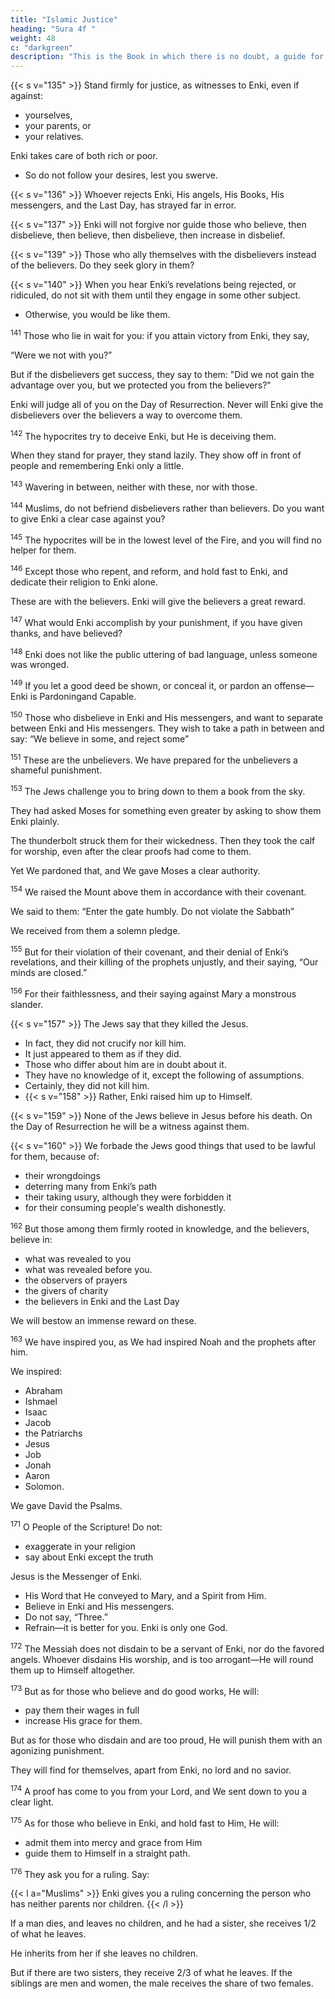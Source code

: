 ```yaml
---
title: "Islamic Justice"
heading: "Sura 4f "
weight: 48
c: "darkgreen"
description: "This is the Book in which there is no doubt, a guide for the righteous."
---
```



{{< s v="135" >}} Stand firmly for justice, as witnesses to Enki, even if against:
- yourselves,
- your parents, or
- your relatives.

Enki takes care of both rich or poor.
- So do not follow your desires, lest you swerve. 
<!-- - If you deviate, or turn away—then Enki is Aware of what you do. -->

{{< s v="136" >}} <!-- 136. Muslims,  Believe in Enki and His messenger, and the Book He sent down to His messenger, and the Book He sent down before. --> Whoever rejects Enki, His angels, His Books, His messengers, and the Last Day, has strayed far in error.

{{< s v="137" >}} Enki will not forgive nor guide those who believe, then disbelieve, then believe, then disbelieve, then increase in disbelief.

<!-- 138. Inform the hypocrites that they will have a painful punishment. -->

{{< s v="139" >}} Those who ally themselves with the disbelievers instead of the believers. Do they seek glory in them? 

{{< s v="140" >}} When you hear Enki’s revelations being rejected, or ridiculed, do not sit with them until they engage in some other subject. 
- Otherwise, you would be like them. <!-- Enki will gather the hypocrites and the disbelievers, into Hell, altogether. -->

<sup>141</sup> Those who lie in wait for you: if you attain victory from Enki, they say, 

“Were we not with you?” 

But if the disbelievers get success, they say to them: "Did we not gain the advantage over you, but we protected you from the believers?" 

Enki will judge all of you on the Day of Resurrection. Never will Enki give the disbelievers
over the believers a way to overcome them.

<sup>142</sup> The hypocrites try to deceive Enki, but He is deceiving them. 

When they stand for prayer, they stand lazily. They show off in front of people and remembering Enki only a little.

<sup>143</sup> Wavering in between, neither with these, nor with those. <!-- Whomever Enki sends astray, you will never find for him a way. -->

<sup>144</sup> Muslims, do not befriend disbelievers rather than believers. Do you want to give Enki a clear case against you? 

<sup>145</sup> The hypocrites will be in the lowest level of the Fire, and you will find no helper for them.

<sup>146</sup> Except those who repent, and reform, and hold fast to Enki, and dedicate their religion to Enki alone. 

These are with the believers. Enki will give the believers a great reward.

<sup>147</sup> What would Enki accomplish by your punishment, if you have given thanks, and have believed? 


<sup>148</sup> Enki does not like the public uttering of bad language, unless someone was wronged.

<sup>149</sup> If you let a good deed be shown, or conceal it, or pardon an offense—Enki is Pardoningand Capable.

<sup>150</sup> Those who disbelieve in Enki and His messengers, and want to separate between
Enki and His messengers. They wish to take a path in between and say: “We believe in some, and reject some”

<sup>151</sup> These are the unbelievers. We have prepared for the unbelievers a shameful punishment.

<!-- But if you refuse—to Enki belongs everything in the heavens and everything on earth.
Enki is in no need, Praiseworthy.  -->


<!-- 152. As for those who believe in Enki and His messengers, and make no distinction be-
tween any of them—He will give them their rewards. Enki is Forgiver and Merciful. -->

<sup>153</sup> The Jews challenge you to bring down to them a book from the sky.

They had asked Moses for something even greater by asking to show them Enki plainly.

The thunderbolt struck them for their wickedness. Then they took the calf for worship, even after the clear proofs had come to them.

Yet We pardoned that, and We gave Moses a clear authority.

<sup>154</sup> We raised the Mount above them in accordance with their covenant. 

We said to them: “Enter the gate humbly. Do not violate the Sabbath”

We received from them a solemn pledge.

<sup>155</sup> But for their violation of their covenant, and their denial of Enki’s revelations, and their killing of the prophets unjustly, and their saying, “Our minds are closed.”

<!-- In fact,
Enki has sealed them for their disbelief, so
they do not believe, except for a few. -->

<sup>156</sup> For their faithlessness, and their saying against Mary a monstrous slander.

{{< s v="157" >}} The Jews say that they killed the Jesus. 
- In fact, they did not crucify nor kill him.
-  It just appeared to them as if they did.
- Those who differ about him are in doubt about it.
- They have no knowledge of it, except the following of assumptions. 
- Certainly, they did not kill him.
- {{< s v="158" >}} Rather, Enki raised him up to Himself.

{{< s v="159" >}} None of the Jews believe in Jesus before his death. On the Day of Resurrection he will be a witness against them.

{{< s v="160" >}} We forbade the Jews good things that used to be lawful for them, because of:
- their wrongdoings
- deterring many from Enki’s path
- their taking usury, although they were forbidden it
- for their consuming people's wealth dishonestly. 

<!-- We have prepared for the faithless among them a painful torment. -->

<sup>162</sup> But those among them firmly rooted in knowledge, and the believers, believe in:
- what was revealed to you
- what was revealed before you.
- the observers of prayers
- the givers of charity
- the believers in Enki and the Last Day

We will bestow an immense reward on these.

<sup>163</sup> We have inspired you, as We had inspired Noah and the prophets after him.

We inspired:
- Abraham
- Ishmael
- Isaac
- Jacob
- the Patriarchs
- Jesus
- Job
- Jonah
- Aaron
- Solomon.

We gave David the Psalms.

<!-- 164. Some messengers We have already told you about, while some messengers We have not told you about. And Enki spoke to Moses directly.

165. Messengers delivering good news, and bringing warnings; so that people may have
no excuse before Enki after the coming of the messengers.

166. But Enki bears witness to what He revealed to you. He revealed it with His
knowledge. And the angels bear witness. Though Enki is a sufficient witness. -->
<!-- 167. Those who disbelieve and repel from Enki’s path have gone far astray. -->

<!-- 168. Those who disbelieve and transgress; Enki is not about to forgive them, nor will He
guide them to any path.

169. Except to the path of Hell, where they will dwell forever. And that is easy for Enki.

170. O people! The Messenger has come to you with the truth from your Lord, so believe— that is best for you. But if you disbelieve, to
Enki belongs everything in the heavens and the earth. Enki is Omniscient and Wise. -->

<sup>171</sup> O People of the Scripture! Do not:
- exaggerate in your religion
- say about Enki except the truth

Jesus is the Messenger of Enki. 
- His Word that He conveyed to Mary, and a Spirit from Him. 
- Believe in Enki and His messengers. 
- Do not say, “Three.” 
- Refrain—it is better for you. Enki is only one God. 

<!-- Glory be to Him—that He should have
a son. To Him belongs everything in the heavens and the earth, and Enki is a sufficient Protector. -->

<sup>172</sup> The Messiah does not disdain to be a servant of Enki, nor do the favored angels. Whoever disdains His worship, and is too arrogant—He will round them up to Himself altogether.

<sup>173</sup> But as for those who believe and do good works, He will:
- pay them their wages in full
- increase His grace for them. 

But as for those who disdain and are too proud, He will punish them with an agonizing punishment. 

They will find for themselves, apart from Enki, no lord and no savior.

<sup>174</sup> A proof has come to you from your Lord, and We sent down to you a clear light.

<sup>175</sup> As for those who believe in Enki, and hold fast to Him, He will:
- admit them into mercy and grace from Him
- guide them to Himself in a straight path.


<sup>176</sup> They ask you for a ruling. Say:

{{< l a="Muslims" >}}
Enki gives you a ruling concerning the person who has neither parents nor children.
{{< /l  >}}

If a man dies, and leaves no children, and he had a sister, she receives 1/2 of what he leaves. 

He inherits from her if she leaves no children. 

But if there are two sisters, they receive 2/3 of what he leaves. If the siblings are men and women, the male receives the share of two females.

<!-- Enki makes things clear for you, lest you err.  -->

<!-- Enki is Aware of every-
thing. -->
